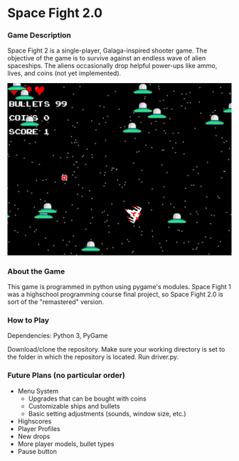 # Space Fight 2.0

### Game Description
Space Fight 2 is a single-player, Galaga-inspired shooter game. The objective of the game is to survive against an endless wave of alien spaceships. The aliens occasionally drop helpful power-ups like ammo, lives, and coins (not yet implemented).

![Screenshot One](/sf2/resources/images/sf2_screenshot1.png)

### About the Game
This game is programmed in python using pygame's modules. Space Fight 1 was a highschool programming course final project, so Space Fight 2.0 is sort of the "remastered" version.

### How to Play
Dependencies: Python 3, PyGame

Download/clone the repository. Make sure your working directory is set to the folder in which the repository is located. Run driver.py.

### Future Plans (no particular order)
* Menu System
  * Upgrades that can be bought with coins
  * Customizable ships and bullets
  * Basic setting adjustments (sounds, window size, etc.)
* Highscores
* Player Profiles
* New drops
* More player models, bullet types
* Pause button
